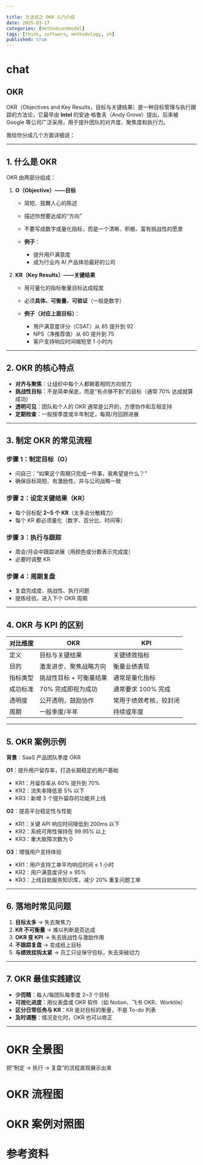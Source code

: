 ```yaml
---

title: 方法论之 OKR 入门介绍
date: 2025-03-17
categories: [methodsandmodel]
tags: [think, software, methodology, sh]
published: true
---
```



# chat

## OKR

OKR（Objectives and Key Results，目标与关键结果）是一种目标管理与执行跟踪的方法论，它最早由 **Intel** 的安迪·格鲁夫（Andy Grove）提出，后来被 Google 等公司广泛采用，用于提升团队的对齐度、聚焦度和执行力。

我给你分成几个方面详细说：

---

## 1. 什么是 OKR

OKR 由两部分组成：

1. **O（Objective）——目标**

   * 简短、鼓舞人心的陈述
   * 描述你想要达成的“方向”
   * 不要写成数字或量化指标，而是一个清晰、积极、富有挑战性的愿景
   * **例子**：

     * 提升用户满意度
     * 成为行业内 AI 产品体验最好的公司
2. **KR（Key Results）——关键结果**

   * 用可量化的指标衡量目标达成程度
   * 必须**具体、可衡量、可验证**（一般是数字）
   * **例子（对应上面目标）**：

     * 用户满意度评分（CSAT）从 85 提升到 92
     * NPS（净推荐值）从 60 提升到 75
     * 客户支持响应时间缩短至 1 小时内

---

## 2. OKR 的核心特点

* **对齐与聚焦**：让组织中每个人都朝着相同方向努力
* **挑战性目标**：不是简单保底，而是“有点够不到”的目标（通常 70% 达成就算成功）
* **透明可见**：团队和个人的 OKR 通常是公开的，方便协作和互相支持
* **定期检查**：一般按季度或半年制定，每周/月回顾进展

---

## 3. 制定 OKR 的常见流程

### 步骤 1：制定目标（O）

* 问自己：“如果这个周期只完成一件事，我希望是什么？”
* 确保目标简短、有激励性，并与公司战略一致

### 步骤 2：设定关键结果（KR）

* 每个目标配 **2\~5 个 KR**（太多会分散精力）
* 每个 KR 都必须量化（数字、百分比、时间等）

### 步骤 3：执行与跟踪

* 周会/月会中跟踪进展（用颜色或分数表示完成度）
* 必要时调整 KR

### 步骤 4：周期复盘

* 复盘完成度、挑战性、执行问题
* 提炼经验，进入下个 OKR 周期

---

## 4. OKR 与 KPI 的区别

| 对比维度 | OKR           | KPI          |
| ---- | ------------- | ------------ |
| 定义   | 目标与关键结果       | 关键绩效指标       |
| 目的   | 激发进步、聚焦战略方向   | 衡量业绩表现       |
| 指标类型 | 挑战性目标 + 可衡量结果 | 通常是量化指标      |
| 成功标准 | 70% 完成即视为成功   | 通常要求 100% 完成 |
| 透明度  | 公开透明，鼓励协作     | 常用于绩效考核，较封闭  |
| 周期   | 一般季度/半年       | 持续或年度        |

---

## 5. OKR 案例示例

**背景**：SaaS 产品团队季度 OKR

**O1**：提升用户留存率，打造长期稳定的用户基础

* KR1：月留存率从 60% 提升到 70%
* KR2：流失率降低至 5% 以下
* KR3：新增 3 个提升留存的功能并上线

**O2**：提高平台稳定性与性能

* KR1：关键 API 响应时间降低到 200ms 以下
* KR2：系统可用性保持在 99.95% 以上
* KR3：重大故障次数为 0

**O3**：增强用户支持体验

* KR1：用户支持工单平均响应时间 ≤ 1 小时
* KR2：用户满意度评分 ≥ 95%
* KR3：上线自助服务知识库，减少 20% 重复问题工单

---

## 6. 落地时常见问题

1. **目标太多** → 失去聚焦力
2. **KR 不可衡量** → 难以判断是否达成
3. **OKR 变 KPI** → 失去挑战性与激励作用
4. **不跟踪复盘** → 变成纸上目标
5. **与绩效挂钩太紧** → 员工只设保守目标，失去突破动力

---

## 7. OKR 最佳实践建议

* **少而精**：每人/每团队每季度 2\~3 个目标
* **可视化进度**：用仪表盘或 OKR 软件（如 Notion、飞书 OKR、Worktile）
* **区分日常任务与 KR**：KR 是对目标的衡量，不是 To-do 列表
* **及时调整**：情况变化时，OKR 也可以修正

---

# OKR 全景图

把“制定 → 执行 → 复盘”的流程直观展示出来

# OKR 流程图

# OKR 案例对照图





# 参考资料


